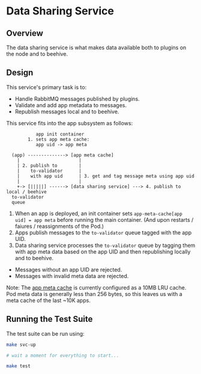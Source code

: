 # Data Sharing Service

## Overview

The data sharing service is what makes data available both to plugins on the node and to beehive.

## Design

This service's primary task is to:

* Handle RabbitMQ messages published by plugins.
* Validate and add app metadata to messages.
* Republish messages local and to beehive.

This service fits into the app subsystem as follows:

```
           app init container
        1. sets app meta cache:
           app uid -> app meta

  (app) --------------> [app meta cache]
    |                      |
    | 2. publish to        |
    |    to-validator      |
    |    with app uid      | 3. get and tag message meta using app uid
    |                      |
    +-> [|||||] ------> [data sharing service] ---> 4. publish to local / beehive
  to-validator
  queue
```

1. When an app is deployed, an init container sets `app-meta-cache[app uid] = app meta` before running the main container. (And upon restarts / faiures / reassignments of the Pod.)
2. Apps publish messages to the `to-validator` queue tagged with the app UID.
3. Data sharing service processes the `to-validator` queue by tagging them with app meta data based on the app UID and then republishing locally and to beehive.
  * Messages without an app UID are rejected.
  * Messages with invalid meta data are rejected.

Note: The [app meta cache](https://github.com/waggle-sensor/waggle-edge-stack/tree/main/kubernetes/wes-app-meta-cache) is currently configured as a 10MB LRU cache. Pod meta data is generally less than 256 bytes, so this leaves us with a meta cache of the last ~10K apps.

## Running the Test Suite

The test suite can be run using:

```sh
make svc-up

# wait a moment for everything to start...

make test
```
